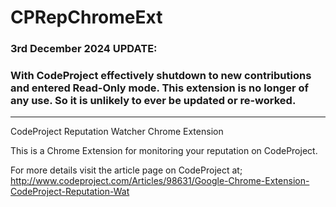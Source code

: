 CPRepChromeExt
==============

### 3rd December 2024 UPDATE:
### With CodeProject effectively shutdown to new contributions and entered Read-Only mode. This extension is no longer of any use. So it is unlikely to ever be updated or re-worked.


---

CodeProject Reputation Watcher Chrome Extension

This is a Chrome Extension for monitoring your reputation on CodeProject. 

For more details visit the article page on CodeProject at;
http://www.codeproject.com/Articles/98631/Google-Chrome-Extension-CodeProject-Reputation-Wat
